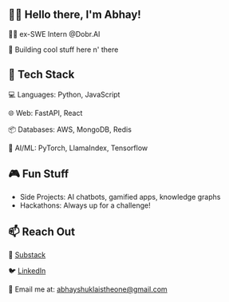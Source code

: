 ## 👋🏻 Hello there, I'm Abhay!
👨‍💻 ex-SWE Intern @Dobr.AI

🚀 Building cool stuff here n' there

## 🔧 Tech Stack
💻 Languages: Python, JavaScript

🌐 Web: FastAPI, React

📦 Databases: AWS, MongoDB, Redis

🧠 AI/ML: PyTorch, LlamaIndex, Tensorflow

## 🎮 Fun Stuff
- Side Projects: AI chatbots, gamified apps, knowledge graphs
- Hackathons: Always up for a challenge!

## 📫 Reach Out
📝 [Substack](https://abhayshukla.substack.com/)

🐦 [LinkedIn](https://www.linkedin.com/in/abhay-shukla-/)

📧 Email me at: abhayshuklaistheone@gmail.com
